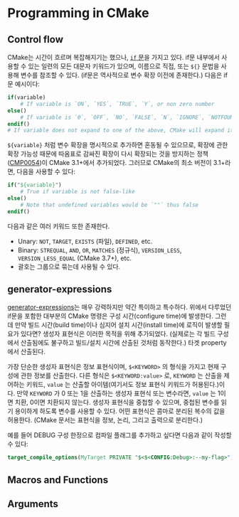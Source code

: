 # Programming in CMake

## Control flow

CMake는 시간이 흐르며 복잡해지기는 했으나, [`if` 문](https://cmake.org/cmake/help/latest/command/if.html)을 가지고 있다. if문 내부에서 사용할 수 있는 일련의 모든 대문자 키워드가 있으며, 이름으로 직접, 또는 `${}` 문법을 사용해 변수를 참조할 수 있다. (if문은 역사적으로 변수 확장 이전에 존재한다.) 다음은 if문 예시이다:

```cmake
if(variable)
    # If variable is `ON`, `YES`, `TRUE`, `Y`, or non zero number
else()
    # If variable is `0`, `OFF`, `NO`, `FALSE`, `N`, `IGNORE`, `NOTFOUND`, `""`, or ends in `-NOTFOUND`
endif()
# If variable does not expand to one of the above, CMake will expand it then try again
```

`${variable}` 처럼 변수 확장을 명시적으로 추가하면 혼동될 수 있으므로, 확장에 관한 확장 가능성 때문에 따옴표로 감싸진 확장이 다시 확장되는 것을 방지하는 정책 ([CMP0054](https://cmake.org/cmake/help/latest/policy/CMP0054.html))이 CMake 3.1+에서 추가되었다. 그러므로 CMake의 최소 버전이 3.1+라면, 다음을 사용할 수 있다:

```cmake
if("${variable}")
    # True if variable is not false-like
else()
    # Note that undefined variables would be `""` thus false
endif()
```

다음과 같은 여러 키워드 또한 존재한다.

- Unary: `NOT`, `TARGET`, `EXISTS` (파일), `DEFINED`, etc.
- Binary: `STREQUAL`, `AND`, `OR`, `MATCHES` (정규식), `VERSION_LESS`, `VERSION_LESS_EQUAL` (CMake 3.7+), etc.
- 괄호는 그룹으로 묶는데 사용될 수 있다.

## generator-expressions

[generator-expressions](https://cmake.org/cmake/help/latest/manual/cmake-generator-expressions.7.html)는 매우 강력하지만 약간 특이하고 특수하다. 위에서 다루었던 if문을 포함한 대부분의 CMake 명령은 구성 시간(configure time)에 발생한다. 그런데 만약 빌드 시간(build time)이나 심지어 설치 시간(install time)에 로직이 발생할 필요가 있다면? 생성자 표현식은 이러한 목적을 위해 추가되었다. (실제로는 각 빌드 구성에서 산출됨에도 불구하고 빌드/설치 시간에 산출된 것처럼 동작한다.) 타겟 property에서 산출된다.

가장 단순한 생성자 표현식은 정보 표현식이며, `$<KEYWORD>` 의 형식을 가지고 현재 구성에 관한 정보를 산출한다. 다른 형식은 `$<KEYWORD:value>` 로, `KEYWORD` 는 산출을 제어하는 키워드, `value` 는 산출할 아이템(여기서도 정보 표현식 키워드가 허용된다.)이다. 만약 `KEYWORD` 가 0 또는 1을 산출하는 생성자 표현식 또는 변수라면, `value` 는 1이면 치환, 0이면 치환되지 않는다. 생성자 표현식을 중첩할 수 있으며, 중첩된 변수를 읽기 용이하게 하도록 변수를 사용할 수 있다. 어떤 표현식은 콤마로 분리된 복수의 값을 허용한다. (CMake 문서는 표현식을 정보, 논리, 그리고 출력으로 분리한다.)

예를 들어 DEBUG 구성 한정으로 컴파일 플래그를 추가하고 싶다면 다음과 같이 작성할 수 있다:

```cmake
target_compile_options(MyTarget PRIVATE "$<$<CONFIG:Debug>:--my-flag>")
```

## Macros and Functions

## Arguments
